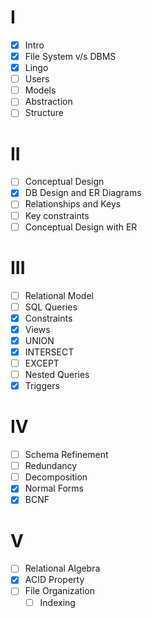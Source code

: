 # I
- [x] Intro
- [x] File System v/s DBMS
- [x] Lingo
- [ ] Users
- [ ] Models
- [ ] Abstraction
- [ ] Structure

# II
- [ ] Conceptual Design
- [x] DB Design and ER Diagrams
- [ ] Relationships and Keys
- [ ] Key constraints
- [ ] Conceptual Design with ER

# III
- [ ] Relational Model
- [ ] SQL Queries
- [x] Constraints
- [x] Views
- [x] UNION
- [x] INTERSECT
- [ ] EXCEPT
- [ ] Nested Queries
- [x] Triggers

# IV
- [ ] Schema Refinement
- [ ] Redundancy
- [ ] Decomposition
- [x] Normal Forms
- [x] BCNF

# V
- [ ] Relational Algebra
- [x] ACID Property
- [ ] File Organization
	- [ ] Indexing